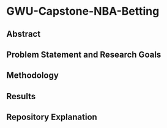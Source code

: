 # GWU-Capstone-NBA-Betting

## Abstract

## Problem Statement and Research Goals

## Methodology

## Results

## Repository Explanation

